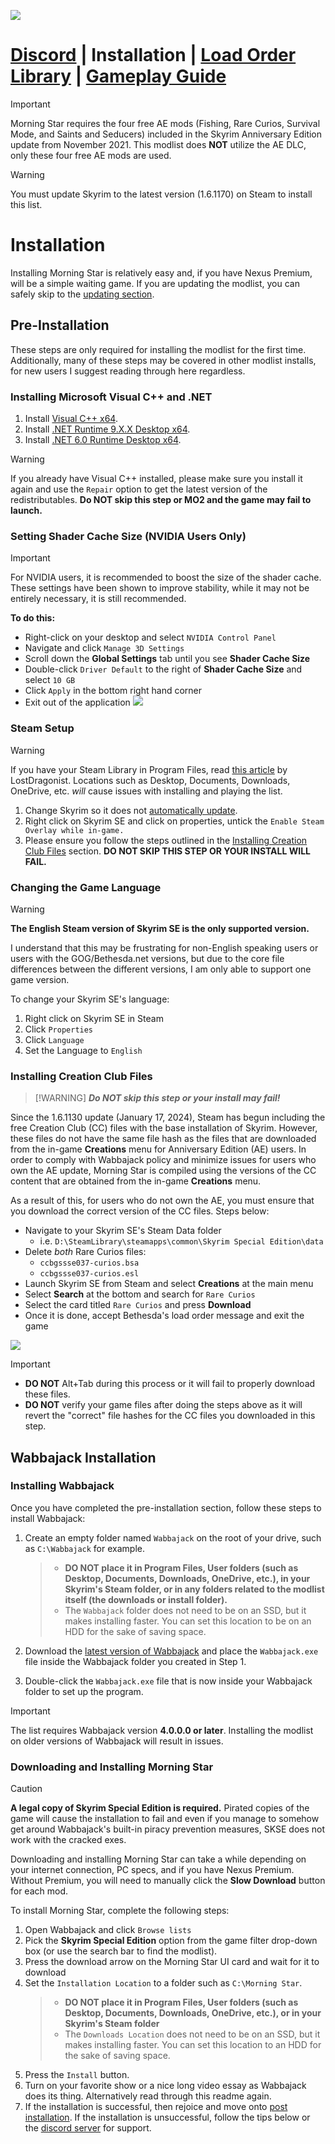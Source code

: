 ![](https://github.com/Ender108/Morning-Star/blob/main/Skyrim%20Special%20Edition%2010_14_2025%2012_22_14%20PM.png)

# [Discord](https://discord.gg/4WwqfK5yHg) | Installation | [Load Order Library](https://loadorderlibrary.com/lists/morning-star-2) | [Gameplay Guide](https://colinswrath.github.io/WindsOfTheNorth/gameplayguide/) 

>[!IMPORTANT]
>Morning Star requires the four free AE mods (Fishing, Rare Curios, Survival Mode, and Saints and Seducers) included in the Skyrim Anniversary Edition update from November 2021. This modlist does **NOT** utilize the AE DLC, only these four free AE mods are used.

>[!WARNING]
>You must update Skyrim to the latest version (1.6.1170) on Steam to install this list.

# Installation

Installing Morning Star is relatively easy and, if you have Nexus Premium, will be a simple waiting game. If you are updating the modlist, you can safely skip to the [updating section](#updating-the-modlist).

## Pre-Installation

These steps are only required for installing the modlist for the first time. Additionally, many of these steps may be covered in other modlist installs, for new users I suggest reading through here regardless.

### Installing Microsoft Visual C++ and .NET

 1. Install [Visual C++ x64](https://aka.ms/vs/17/release/vc_redist.x64.exe).
 2. Install [.NET Runtime 9.X.X Desktop x64](https://dotnet.microsoft.com/en-us/download/dotnet/9.0).
 3. Install [.NET 6.0 Runtime Desktop x64](https://dotnet.microsoft.com/en-us/download/dotnet/thank-you/runtime-desktop-6.0.30-windows-x64-installer).

>[!WARNING]
>If you already have Visual C++ installed, please make sure you install it again and use the `Repair` option to get the latest version of the redistributables. **Do NOT skip this step or MO2 and the game may fail to launch.**

### Setting Shader Cache Size (NVIDIA Users Only)

>[!IMPORTANT]
>For NVIDIA users, it is recommended to boost the size of the shader cache. These settings have been shown to improve stability, while it may not be entirely necessary, it is still recommended.

**To do this:**

- Right-click on your desktop and select `NVIDIA Control Panel`
- Navigate and click `Manage 3D Settings`
- Scroll down the **Global Settings** tab until you see **Shader Cache Size**
- Double-click `Driver Default` to the right of **Shader Cache Size** and select `10 GB`
- Click `Apply` in the bottom right hand corner
- Exit out of the application
![](https://raw.githubusercontent.com/iAmMe27/Tahrovin/main/img/ShaderCache.png)

### Steam Setup

>[!WARNING]
>If you have your Steam Library in Program Files, read [this article](https://github.com/LostDragonist/steam-library-setup-tool/wiki/Usage-Guide) by LostDragonist. Locations such as Desktop, Documents, Downloads, OneDrive, etc. *will* cause issues with installing and playing the list.

 1. Change Skyrim so it does not [automatically update](https://help.steampowered.com/en/faqs/view/71AB-698D-57EB-178C#disable).
 2. Right click on Skyrim SE and click on properties, untick the `Enable Steam Overlay while in-game.`
 3. Please ensure you follow the steps outlined in the [Installing Creation Club Files](#installing-creation-club-files) section. **DO NOT SKIP THIS STEP OR YOUR INSTALL WILL FAIL.**

### Changing the Game Language

>[!WARNING]
>**The English Steam version of Skyrim SE is the only supported version.**

I understand that this may be frustrating for non-English speaking users or users with the GOG/Bethesda.net versions, but due to the core file differences between the different versions, I am only able to support one game version.

To change your Skyrim SE's language:

 1. Right click on Skyrim SE in Steam
 2. Click `Properties`
 3. Click `Language`
 4. Set the Language to `English`

### Installing Creation Club Files
>
>[!WARNING]
> ***Do NOT skip this step or your install may fail!***

Since the 1.6.1130 update (January 17, 2024), Steam has begun including the free Creation Club (CC) files with the base installation of Skyrim. However, these files do not have the same file hash as the files that are downloaded from the in-game **Creations** menu for Anniversary Edition (AE) users. In order to comply with Wabbajack policy and minimize issues for users who own the AE update, Morning Star is compiled using the versions of the CC content that are obtained from the in-game **Creations** menu.  

As a result of this, for users who do not own the AE, you must ensure that you download the correct version of the CC files. Steps below:

 - Navigate to your Skyrim SE's Steam Data folder
    - i.e. `D:\SteamLibrary\steamapps\common\Skyrim Special Edition\data`
 - Delete *both* Rare Curios files:
    - `ccbgssse037-curios.bsa`
    - `ccbgssse037-curios.esl`
 - Launch Skyrim SE from Steam and select **Creations** at the main menu
 - Select **Search** at the bottom and search for `Rare Curios`
 - Select the card titled `Rare Curios` and press **Download**
 - Once it is done, accept Bethesda's load order message and exit the game

![](https://cdn.discordapp.com/attachments/1008055818782003421/1263168806054920283/Rare_Curios.png?ex=673cbb1f&is=673b699f&hm=1f79621666901b9b4fd93a5a1eb0732779388c4fa3fe4bb77d2211ffb6ab881b&)

>[!IMPORTANT]
>
>- **DO NOT** Alt+Tab during this process or it will fail to properly download these files.
>- **DO NOT** verify your game files after doing the steps above as it will revert the "correct" file hashes for the CC files you downloaded in this step.

## Wabbajack Installation

### Installing Wabbajack

Once you have completed the pre-installation section, follow these steps to install Wabbajack:

1. Create an empty folder named `Wabbajack` on the root of your drive, such as `C:\Wabbajack` for example.
    > - **DO NOT place it in Program Files, User folders (such as Desktop, Documents, Downloads, OneDrive, etc.), in your Skyrim's Steam folder, or in any folders related to the modlist itself (the downloads or install folder).**
    > - The `Wabbajack` folder does not need to be on an SSD, but it makes installing faster. You can set this location to be on an HDD for the sake of saving space.

2. Download the [latest version of Wabbajack](https://github.com/wabbajack-tools/wabbajack/releases/latest/download/Wabbajack.exe) and place the `Wabbajack.exe` file inside the Wabbajack folder you created in Step 1.

3. Double-click the `Wabbajack.exe` file that is now inside your Wabbajack folder to set up the program.

>[!IMPORTANT]
>The list requires Wabbajack version **4.0.0.0 or later**. Installing the modlist on older versions of Wabbajack will result in issues.

### Downloading and Installing Morning Star

>[!CAUTION]
>**A legal copy of Skyrim Special Edition is required.** Pirated copies of the game will cause the installation to fail and even if you manage to somehow get around Wabbajack's built-in piracy prevention measures, SKSE does not work with the cracked exes.  

Downloading and installing Morning Star can take a while depending on your internet connection, PC specs, and if you have Nexus Premium. Without Premium, you will need to manually click the **Slow Download** button for each mod.

To install Morning Star, complete the following steps:

 1. Open Wabbajack and click `Browse lists`
 2. Pick the **Skyrim Special Edition** option from the game filter drop-down box (or use the search bar to find the modlist).
 3. Press the download arrow on the Morning Star UI card and wait for it to download
 4. Set the `Installation Location` to a folder such as `C:\Morning Star`.
    > - **DO NOT place it in Program Files, User folders (such as Desktop, Documents, Downloads, OneDrive, etc.), or in your Skyrim's Steam folder**
    > - The `Downloads Location` does not need to be on an SSD, but it makes installing faster. You can set this location to an HDD for the sake of saving space.
 5. Press the `Install` button.
 6. Turn on your favorite show or a nice long video essay as Wabbajack does its thing. Alternatively read through this readme again.
 7. If the installation is successful, then rejoice and move onto [post installation](#post-installation-and-optional-setup). If the installation is unsuccessful, follow the tips below or the [discord server](https://discord.gg/4WwqfK5yHg) for support.
